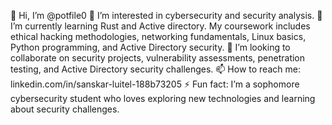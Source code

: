 👋 Hi, I’m @potfile0
👀 I’m interested in cybersecurity and security analysis.
🌱 I’m currently learning Rust and Active directory. My coursework includes ethical hacking methodologies, networking fundamentals, Linux basics, Python programming, and Active Directory security.
💞️ I’m looking to collaborate on security projects, vulnerability assessments, penetration testing, and Active Directory security challenges.
📫 How to reach me: linkedin.com/in/sanskar-luitel-188b73205
⚡ Fun fact: I’m a sophomore cybersecurity student who loves exploring new technologies and learning about security challenges.

<!---
potfile0/potfile0 is a ✨ special ✨ repository because its `README.md` (this file) appears on your GitHub profile.
You can click the Preview link to take a look at your changes.
--->
